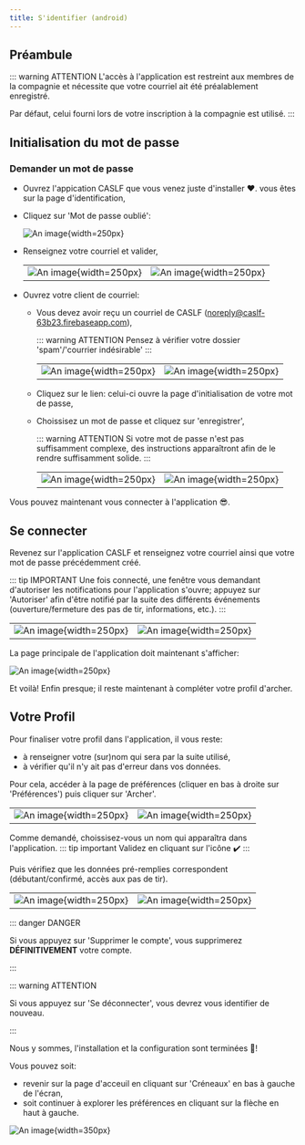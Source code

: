 ```yaml
---
title: S'identifier (android)
---
```


## Préambule

::: warning ATTENTION
L'accès à l'application est restreint aux membres de la compagnie et nécessite que votre courriel ait été préalablement enregistré.

Par défaut, celui fourni lors de votre inscription à la compagnie est utilisé.
:::

## Initialisation du mot de passe

### Demander un mot de passe

- Ouvrez l'appication CASLF que vous venez juste d'installer :heart:. vous êtes sur la page d'identification,
- Cliquez sur 'Mot de passe oublié':

  ![An image](/install/android/mdp_forgotten.png){width=250px}

- Renseignez votre courriel et valider,

  |||
  |---|---|
  | ![An image](/install/android/mdp_ask.png){width=250px}| ![An image](/install/android/mdp_ask_ack.png){width=250px}|

- Ouvrez votre client de courriel:
  - Vous devez avoir reçu un courriel de CASLF (noreply@caslf-63b23.firebaseapp.com),

    ::: warning ATTENTION
    Pensez à vérifier votre dossier 'spam'/'courrier indésirable'
    :::

    |||
    |---|---|
    | ![An image](/install/android/mail.png){width=250px}| ![An image](/install/android/mail_content.png){width=250px}|
  - Cliquez sur le lien: celui-ci ouvre la page d'initialisation de votre mot de passe,
  - Choissisez un mot de passe et cliquez sur 'enregistrer',
    
    ::: warning ATTENTION
    Si votre mot de passe n'est pas suffisamment complexe, des instructions apparaîtront afin de le rendre suffisamment solide.
    :::

    |||
    |---|---|
    | ![An image](/install/android/init_password.png){width=250px}| ![An image](/install/android/init_password_done.png){width=250px}|

Vous pouvez maintenant vous connecter à l'application :sunglasses:.

## Se connecter

Revenez sur l'application CASLF et renseignez votre courriel ainsi que votre mot de passe précédemment créé.

::: tip IMPORTANT
  Une fois connecté, une fenêtre vous demandant d'autoriser les notifications pour l'application s'ouvre; appuyez sur 'Autoriser' afin d'être notifié par la suite des différents événements (ouverture/fermeture des pas de tir, informations, etc.).
:::

|||
|---|---|
| ![An image](/install/android/connect.png){width=250px}| ![An image](/install/android/auth_notification.png){width=250px}|

La page principale de l'application doit maintenant s'afficher:

![An image](/install/android/main_screen.png){width=250px}

Et voilà! Enfin presque; il reste maintenant à compléter votre profil d'archer. 

## Votre Profil

Pour finaliser votre profil dans l'application, il vous reste:
- à renseigner votre (sur)nom qui sera par la suite utilisé,
- à vérifier qu'il n'y ait pas d'erreur dans vos données.

Pour cela, accéder à la page de préférences (cliquer en bas à droite sur 'Préférences') puis cliquer sur 'Archer'.

|||
|---|---|
| ![An image](/install/android/go_to_pref.png){width=250px}| ![An image](/install/android/go_to_user_profile.png){width=250px}|

Comme demandé, choissisez-vous un nom qui apparaîtra dans l'application.
::: tip important
  Validez en cliquant sur l'icône :heavy_check_mark:
:::

Puis vérifiez que les données pré-remplies correspondent (débutant/confirmé, accès aux pas de tir).

|||
|---|---|
| ![An image](/install/android/set_user_name.png){width=250px}| ![An image](/install/android/user_profile.png){width=250px}|


::: danger DANGER 

Si vous appuyez sur 'Supprimer le compte', vous supprimerez **DÉFINITIVEMENT** votre compte.

:::

::: warning ATTENTION

Si vous appuyez sur 'Se déconnecter', vous devrez vous identifier de nouveau.

:::

Nous y sommes, l'installation et la configuration sont terminées :champagne:!


Vous pouvez soit:
- revenir sur la page d'acceuil en cliquant sur 'Créneaux' en bas à gauche de l'écran,
- soit continuer à explorer les préférences en cliquant sur la flèche en haut à gauche.

![An image](/install/android/profil_exit.png){width=350px}



